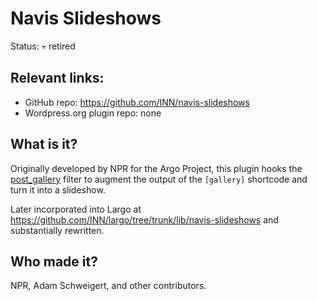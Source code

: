 # Navis Slideshows

Status: &#128128; retired

## Relevant links:

- GitHub repo: https://github.com/INN/navis-slideshows
- Wordpress.org plugin repo: none

## What is it?

Originally developed by NPR for the Argo Project, this plugin hooks the [post_gallery](https://developer.wordpress.org/reference/hooks/post_gallery/) filter to augment the output of the `[gallery]` shortcode and turn it into a slideshow.

Later incorporated into Largo at https://github.com/INN/largo/tree/trunk/lib/navis-slideshows and substantially rewritten.

## Who made it?

NPR, Adam Schweigert, and other contributors.
